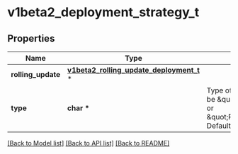 # v1beta2_deployment_strategy_t

## Properties
Name | Type | Description | Notes
------------ | ------------- | ------------- | -------------
**rolling_update** | [**v1beta2_rolling_update_deployment_t**](v1beta2_rolling_update_deployment.md) \* |  | [optional] 
**type** | **char \*** | Type of deployment. Can be \&quot;Recreate\&quot; or \&quot;RollingUpdate\&quot;. Default is RollingUpdate. | [optional] 

[[Back to Model list]](../README.md#documentation-for-models) [[Back to API list]](../README.md#documentation-for-api-endpoints) [[Back to README]](../README.md)


